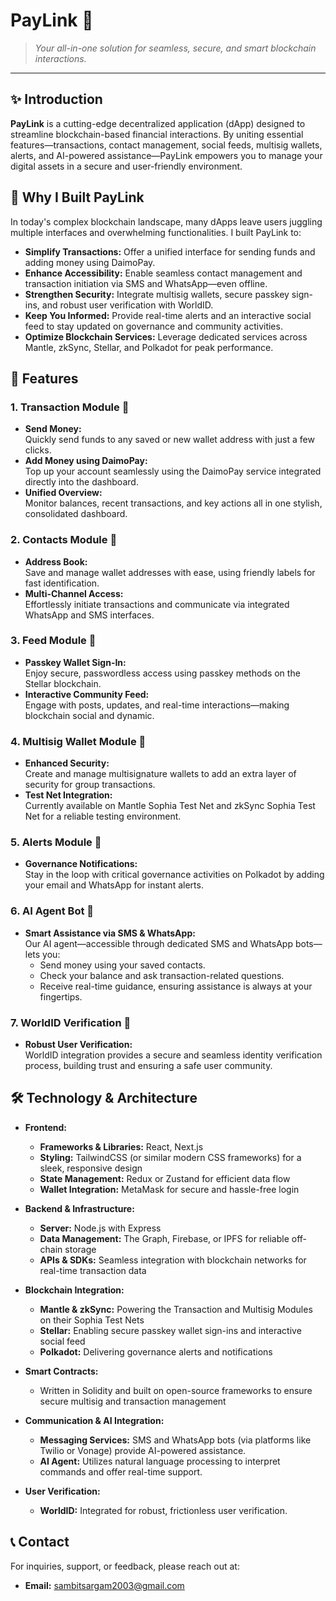 # PayLink 🚀

> *Your all-in-one solution for seamless, secure, and smart blockchain interactions.*

---

## ✨ Introduction

**PayLink** is a cutting-edge decentralized application (dApp) designed to streamline blockchain-based financial interactions. By uniting essential features—transactions, contact management, social feeds, multisig wallets, alerts, and AI-powered assistance—PayLink empowers you to manage your digital assets in a secure and user-friendly environment.


## 🎯 Why I Built PayLink

In today's complex blockchain landscape, many dApps leave users juggling multiple interfaces and overwhelming functionalities. I built PayLink to:

- **Simplify Transactions:** Offer a unified interface for sending funds and adding money using DaimoPay.
- **Enhance Accessibility:** Enable seamless contact management and transaction initiation via SMS and WhatsApp—even offline.
- **Strengthen Security:** Integrate multisig wallets, secure passkey sign-ins, and robust user verification with WorldID.
- **Keep You Informed:** Provide real-time alerts and an interactive social feed to stay updated on governance and community activities.
- **Optimize Blockchain Services:** Leverage dedicated services across Mantle, zkSync, Stellar, and Polkadot for peak performance.

## 💼 Features

### 1. Transaction Module 💸
- **Send Money:**  
  Quickly send funds to any saved or new wallet address with just a few clicks.
- **Add Money using DaimoPay:**  
  Top up your account seamlessly using the DaimoPay service integrated directly into the dashboard.
- **Unified Overview:**  
  Monitor balances, recent transactions, and key actions all in one stylish, consolidated dashboard.

### 2. Contacts Module 📇
- **Address Book:**  
  Save and manage wallet addresses with ease, using friendly labels for fast identification.
- **Multi-Channel Access:**  
  Effortlessly initiate transactions and communicate via integrated WhatsApp and SMS interfaces.

### 3. Feed Module 📣
- **Passkey Wallet Sign-In:**  
  Enjoy secure, passwordless access using passkey methods on the Stellar blockchain.
- **Interactive Community Feed:**  
  Engage with posts, updates, and real-time interactions—making blockchain social and dynamic.

### 4. Multisig Wallet Module 🔐
- **Enhanced Security:**  
  Create and manage multisignature wallets to add an extra layer of security for group transactions.
- **Test Net Integration:**  
  Currently available on Mantle Sophia Test Net and zkSync Sophia Test Net for a reliable testing environment.

### 5. Alerts Module 🔔
- **Governance Notifications:**  
  Stay in the loop with critical governance activities on Polkadot by adding your email and WhatsApp for instant alerts.

### 6. AI Agent Bot 🤖
- **Smart Assistance via SMS & WhatsApp:**  
  Our AI agent—accessible through dedicated SMS and WhatsApp bots—lets you:
  - Send money using your saved contacts.
  - Check your balance and ask transaction-related questions.
  - Receive real-time guidance, ensuring assistance is always at your fingertips.

### 7. WorldID Verification 🔑
- **Robust User Verification:**  
  WorldID integration provides a secure and seamless identity verification process, building trust and ensuring a safe user community.


## 🛠️ Technology & Architecture

- **Frontend:**
  - **Frameworks & Libraries:** React, Next.js
  - **Styling:** TailwindCSS (or similar modern CSS frameworks) for a sleek, responsive design
  - **State Management:** Redux or Zustand for efficient data flow
  - **Wallet Integration:** MetaMask for secure and hassle-free login

- **Backend & Infrastructure:**
  - **Server:** Node.js with Express
  - **Data Management:** The Graph, Firebase, or IPFS for reliable off-chain storage
  - **APIs & SDKs:** Seamless integration with blockchain networks for real-time transaction data

- **Blockchain Integration:**
  - **Mantle & zkSync:** Powering the Transaction and Multisig Modules on their Sophia Test Nets
  - **Stellar:** Enabling secure passkey wallet sign-ins and interactive social feed
  - **Polkadot:** Delivering governance alerts and notifications

- **Smart Contracts:**
  - Written in Solidity and built on open-source frameworks to ensure secure multisig and transaction management

- **Communication & AI Integration:**
  - **Messaging Services:** SMS and WhatsApp bots (via platforms like Twilio or Vonage) provide AI-powered assistance.
  - **AI Agent:** Utilizes natural language processing to interpret commands and offer real-time support.

- **User Verification:**
  - **WorldID:** Integrated for robust, frictionless user verification.


## 📞 Contact

For inquiries, support, or feedback, please reach out at:

- **Email:** sambitsargam2003@gmail.com
